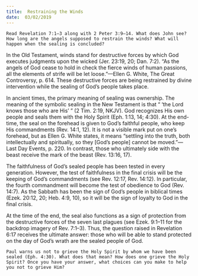 ```yaml
---
title:  Restraining the Winds
date:  03/02/2019
---
```


`Read Revelation 7:1–3 along with 2 Peter 3:9–14. What does John see? How long are the angels supposed to restrain the winds? What will happen when the sealing is concluded?`

In the Old Testament, winds stand for destructive forces by which God executes judgments upon the wicked (Jer. 23:19, 20; Dan. 7:2). “As the angels of God cease to hold in check the fierce winds of human passions, all the elements of strife will be let loose.”—Ellen G. White, The Great Controversy, p. 614. These destructive forces are being restrained by divine intervention while the sealing of God’s people takes place.

In ancient times, the primary meaning of sealing was ownership. The meaning of the symbolic sealing in the New Testament is that “ ‘the Lord knows those who are His’ ” (2 Tim. 2:19, NKJV). God recognizes His own people and seals them with the Holy Spirit (Eph. 1:13, 14; 4:30). At the end-time, the seal on the forehead is given to God’s faithful people, who keep His commandments (Rev. 14:1, 12). It is not a visible mark put on one’s forehead, but as Ellen G. White states, it means “settling into the truth, both intellectually and spiritually, so they [God’s people] cannot be moved.”—Last Day Events, p. 220. In contrast, those who ultimately side with the beast receive the mark of the beast (Rev. 13:16, 17).

The faithfulness of God’s sealed people has been tested in every generation. However, the test of faithfulness in the final crisis will be the keeping of God’s commandments (see Rev. 12:17, Rev. 14:12). In particular, the fourth commandment will become the test of obedience to God (Rev. 14:7). As the Sabbath has been the sign of God’s people in biblical times (Ezek. 20:12, 20; Heb. 4:9, 10), so it will be the sign of loyalty to God in the final crisis.

At the time of the end, the seal also functions as a sign of protection from the destructive forces of the seven last plagues (see Ezek. 9:1–11 for the backdrop imagery of Rev. 7:1–3). Thus, the question raised in Revelation 6:17 receives the ultimate answer: those who will be able to stand protected on the day of God’s wrath are the sealed people of God.

`Paul warns us not to grieve the Holy Spirit by whom we have been sealed (Eph. 4:30). What does that mean? How does one grieve the Holy Spirit? Once you have your answer, what choices can you make to help you not to grieve Him?`